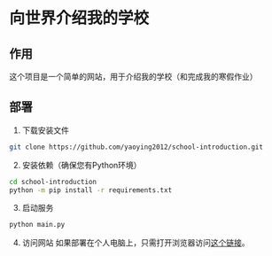 # 向世界介绍我的学校

## 作用
这个项目是一个简单的网站，用于介绍我的学校（和完成我的寒假作业）

## 部署
1. 下载安装文件
``` bash
git clone https://github.com/yaoying2012/school-introduction.git
```
2. 安装依赖（确保您有Python环境）
``` bash
cd school-introduction
python -m pip install -r requirements.txt
```
3. 启动服务
``` bash
python main.py
```
4. 访问网站
如果部署在个人电脑上，只需打开浏览器访问[这个链接](http://127.0.0.1:8080)。
